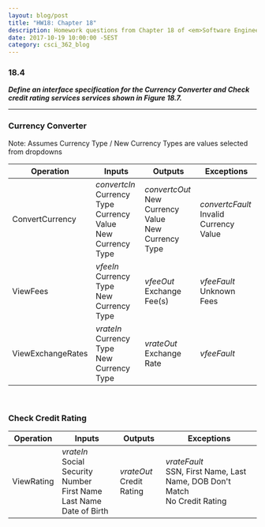 ```yaml
---
layout: blog/post
title: "HW18: Chapter 18"
description: Homework questions from Chapter 18 of <em>Software Engineering 10th Edition</em>.
date: 2017-10-19 10:00:00 -5EST
category: csci_362_blog
---
```


### 18.4
_**Define an interface specification for the Currency Converter and Check credit rating services services shown in Figure 18.7.**_

---

### Currency Converter

Note: Assumes Currency Type / New Currency Types are values selected from dropdowns
<table class="table table-bordered table-striped table-condensed">
  <thead>
    <tr>
      <th class="col-xs-3">Operation</th>
      <th class="col-xs-3">Inputs</th>
      <th class="col-xs-3">Outputs</th>
      <th class="col-xs-3">Exceptions</th>
    </tr>
  </thead>
  <tbody>
    <tr>
      <td>
        ConvertCurrency
      </td>
      <td>
        <em>convertcIn</em><br>
        Currency Type<br>
        Currency Value<br>
        New Currency Type
      </td>
      <td>
        <em>convertcOut</em><br>
        New Currency Value<br>
        New Currency Type
      </td>
      <td>
        <em>convertcFault</em><br>
        Invalid Currency Value
      </td>
    </tr>
    <tr>
      <td>ViewFees</td>
      <td>
        <em>vfeeIn</em><br>
        Currency Type<br>
        New Currency Type
      </td>
      <td>
        <em>vfeeOut</em><br>
        Exchange Fee(s)
      </td>
      <td>
        <em>vfeeFault</em><br>
        Unknown Fees
      </td>
    </tr>
    <tr>
      <td>ViewExchangeRates</td>
      <td>
        <em>vrateIn</em><br>
        Currency Type<br>
        New Currency Type
      </td>
      <td>
        <em>vrateOut</em><br>
          Exchange Rate
      </td>
      <td>
        <em>vfeeFault</em>
      </td>
    </tr>
  </tbody>
</table>

<br>

### Check Credit Rating
<table class="table table-bordered table-striped table-condensed">
  <thead>
    <tr>
      <th class="col-xs-3">Operation</th>
      <th class="col-xs-3">Inputs</th>
      <th class="col-xs-3">Outputs</th>
      <th class="col-xs-3">Exceptions</th>
    </tr>
  </thead>
  <tbody>
    <tr>
      <td>ViewRating</td>
      <td>
        <em>vrateIn</em><br>
        Social Security Number<br>
        First Name<br>
        Last Name<br>
        Date of Birth
      </td>
      <td>
        <em>vrateOut</em><br>
        Credit Rating
      </td>
      <td>
        <em>vrateFault</em><br>
        SSN, First Name, Last Name, DOB Don't Match<br>
        No Credit Rating
      </td>
    </tr>
  </tbody>
</table>
